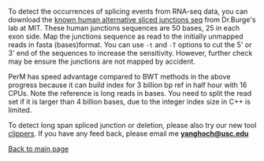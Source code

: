 To detect the occurrences of splicing events from RNA-seq data, you can download the
[known human alternative sliced junctions seq](http://genes.mit.edu/burgelab/mRNA-Seq) from Dr.Burge's lab at MIT. These human junctions sequences are 50 bases, 25 in each exon side.
Map the junctions sequence as read to the initially unmapped reads in fasta (bases)format.
You can use `-t` and `-T` options to cut the 5' or 3' end of the sequences to increase the sensitivity. However, further check may be ensure the junctions are not mapped by accident.

PerM has speed advantage compared to BWT methods in the above progress because it can build index for 3 billion bp ref in half hour with 16 CPUs. Note the reference is long reads in bases. You need to split the read set if it is larger than 4 billion bases, due to the integer index size in C++ is limited.

To detect long span spliced junction or deletion, please also try our new tool
[clippers](http://code.google.com/p/clippers/). If you have any feed back, please
email me **yanghoch@usc.edu**

[Back to main page](http://code.google.com/p/perm/)